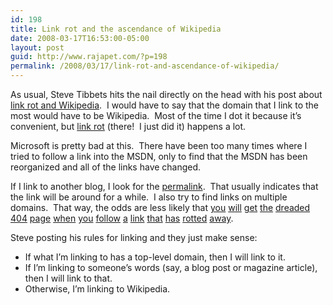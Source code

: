 ```yaml
---
id: 198
title: Link rot and the ascendance of Wikipedia
date: 2008-03-17T16:53:00-05:00
layout: post
guid: http://www.rajapet.com/?p=198
permalink: /2008/03/17/link-rot-and-ascendance-of-wikipedia/
---
```

As usual, Steve Tibbets hits the nail directly on the head with his post about [link rot and Wikipedia](http://blog.stevex.net/index.php/2008/03/17/linking-policy-and-wikipedia/).  I would have to say that the domain that I link to the most would have to be Wikipedia.  Most of the time I dot it because it&#8217;s convenient, but [link rot](http://en.wikipedia.org/wiki/Link_rot "Link rot is the process by which links on a website gradually become irrelevant or broken as time goes on, because websites that they link to disappear, change their content or redirect to new locations.") (there!  I just did it) happens a lot.  

Microsoft is pretty bad at this.  There have been too many times where I tried to follow a link into the MSDN, only to find that the MSDN has been reorganized and all of the links have changed.

If I link to another blog, I look for the [permalink](http://en.wikipedia.org/wiki/Permalink "A permalink is a URL that points to a specific blog or forum entry after it has passed from the front page to the archives.").  That usually indicates that the link will be around for a while.  I also try to find links on multiple domains.  That way, the odds are less likely that [you](http://www.imageclub.com/404 "Screeching halt") [will](http://www.hhgttgonline.com/html/404.html "Don't Panic") [get](http://www.skinfusionz.com/404.htm "Fight Club") [the](http://adactio.com/404.php "D&D") [dreaded](http://www.akronnewsnow.com/404.htm "NO ONE EXPECTS The Dreaded 404!!!") [404](http://www.clubkayak.com/missing.html "Gilligan's 404") [page](http://www.hartnup.net/404 "Sheep") [when](http://www.2020hindsight.org/iuywoeifylkh "20/20 Highsight") [you](http://www.nivar.com/error404.html "Nelson") [follow](http://www.thoughtpolice.com/notfound.html "Big Brother") [a](http://www.4bitterguys.com/error_docs/not_found.html) [link](http://www.electric-manga.com/schplergle "Scientology") [that](http://hipbase.com/error/404.html "Office Space") [has](http://insubordinate.net/404.html "Guru") [rotted](http://www.helluva.co.uk/404page.htm) [away](http://www.geocities.com/thegreatchibi/404.html?1011649130080 "A Shrubbery!").

Steve posting his rules for linking and they just make sense:

  * If what I’m linking to has a top-level domain, then I will link to it.
  * If I’m linking to someone’s words (say, a blog post or magazine article), then I will link to that.
  * Otherwise, I’m linking to Wikipedia.